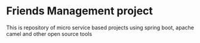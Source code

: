# Friends Management project
This is repository of micro service based projects using spring boot, apache camel and other open source tools
